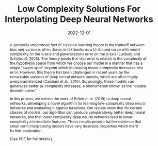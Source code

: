 ---
title: "Low Complexity Solutions For Interpolating Deep Neural Networks"
collection: publications
category: manuscripts
permalink: /publication/2024-12-01-6-867-final-project
excerpt: 'Presents low complexity solutions for interpolating deep neural networks, including a novel algorithm and empirical results.'
date: 2022-12-01
paperurl: '/files/6.867-project.pdf'
citation: 'McManus, M., Chowdhuri, R., & Vogelbaum, E. H. (2022). &quot;Low Complexity Solutions For Interpolating Deep Neural Networks.&quot;'
abstract: |
  A generally understood fact of classical learning theory is the tradeoff between bias and variance, often drawn in textbooks as a U-shaped curve with model complexity on the x-axis and generalization error on the y-axis (Luxburg and Schölkopf, 2008). The theory posits that test error is related to the complexity of the hypothesis space from which we choose our model in a manner that has a single "sweet-spot" beyond which increasing model complexity increases test error. However, this theory has been challenged in recent years by the remarkable success of deep neural network models, which are often highly overparameterized (Canziani et al., 2016). Surprisingly, these models can generalize better as complexity increases, a phenomenon known as the "double descent curve."

  In this project, we extend the work of Belkin et al. (2019) to deep neural networks, developing a novel algorithm for learning low-complexity deep neural networks and evaluating it against baselines. Our results show that for certain classes of models, our algorithm can produce comparatively better deep neural networks, and that lower complexity deep neural networks lead to lower complexity intermediate features. These results provide further evidence that small norm interpolating models have very desirable properties which merit further exploration.

  (See PDF for full details.)
--- 
